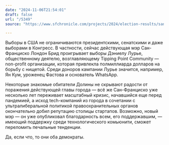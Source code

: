 ```yaml
---
date: "2024-11-06T21:54:01"
draft: false
url: "/5349"
source: "https://www.sfchronicle.com/projects/2024/election-results/san-francisco-mayor"

---
```


Выборы в США не ограничиваются президентскими, сенатскими и даже выборами в Конгресс. В частности, сейчас действующая мэр Сан-Франциско Лондон Брид проигрывает выборы Дэниелу Лурье, общественному деятелю, возглавляющему Tipping Point Community — non-profit организации, которая привлекла полмиллиарда долларов на борьбу с нищетой. Среди доноров кампании Лурье значится, например, Ян Кум, уроженец Фастова и основатель WhatsApp.

Некоторые знакомые обитатели Долины не скрывают радости от поражения действующей главы города — всё же Сан-Франциско уже несколько лет переживает масштабный кризис, начавшийся еще перед пандемией, а исход tech-компаний из города в сочетании с ультралиберальной политикой правоохранительных органов окончательно добил репутацию столицы стартапов. Возможно, новый мэр — он уже опубликовал благодарность всем, его поддержавшим, — имеющий поддержку среди технологического комьюнити, сможет переломить печальные тенденции.

Да, если что, то они оба демократы. 